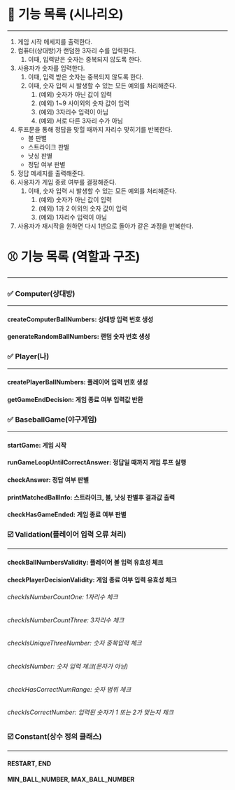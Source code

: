 # 📝 기능 목록 (시나리오)
___
1. 게임 시작 메세지를 출력한다.
2. 컴퓨터(상대방)가 랜덤한 3자리 수를 입력한다.
   1. 이때, 입력받은 숫자는 중복되지 않도록 한다.
3. 사용자가 숫자를 입력한다.
   1. 이때, 입력 받은 숫자는 중복되지 않도록 한다.
   2. 이때, 숫자 입력 시 발생할 수 있는 모든 예외를 처리해준다.
      1. (예외) 숫자가 아닌 값이 입력
      2. (예외) 1~9 사이외의 숫자 값이 입력
      3. (예외) 3자리수 입력이 아님
      4. (예외) 서로 다른 3자리 수가 아님
4. 루프문을 통해 정답을 맞힐 때까지 자리수 맞히기를 반복한다.
   + 볼 판별
   + 스트라이크 판별
   + 낫싱 판별
   + 정답 여부 판별
5. 정답 메세지를 출력해준다.
6. 사용자가 게임 종료 여부를 결정해준다.
   1. 이때, 숫자 입력 시 발생할 수 있는 모든 예외를 처리해준다.
      1. (예외) 숫자가 아닌 값이 입력
      2. (예외) 1과 2 이외의 숫자 값이 입력
      3. (예외) 1자리수 입력이 아님
7. 사용자가 재시작을 원하면 다시 1번으로 돌아가 같은 과정을 반복한다.

# ⚾ 기능 목록 (역할과 구조)

---
### ✅ Computer(상대방)

---
#### createComputerBallNumbers: 상대방 입력 번호 생성
#### generateRandomBallNumbers: 랜덤 숫자 번호 생성

### ✅ Player(나)

---
#### createPlayerBallNumbers: 플레이어 입력 번호 생성
#### getGameEndDecision: 게임 종료 여부 입력값 반환

### ✅ BaseballGame(야구게임)

---
#### startGame: 게임 시작
#### runGameLoopUntilCorrectAnswer: 정답일 때까지 게임 루프 실행
#### checkAnswer: 정답 여부 판별
#### printMatchedBallInfo: 스트라이크, 볼, 낫싱 판별후 결과값 출력
#### checkHasGameEnded: 게임 종료 여부 판별

### ☑️ Validation(플레이어 입력 오류 처리)

---
#### checkBallNumbersValidity: 플레이어 볼 입력 유효성 체크
#### checkPlayerDecisionValidity: 게임 종료 여부 입력 유효성 체크

###### checkIsNumberCountOne: 1자리수 체크
###### checkIsNumberCountThree: 3자리수 체크
###### checkIsUniqueThreeNumber: 숫자 중복입력 체크
###### checkIsNumber: 숫자 입력 체크(문자가 아님)
###### checkHasCorrectNumRange: 숫자 범위 체크
###### checkIsCorrectNumber: 입력된 숫자가 1 또는 2가 맞는지 체크

### ☑️ Constant(상수 정의 클래스)

---
#### RESTART, END
#### MIN_BALL_NUMBER, MAX_BALL_NUMBER


